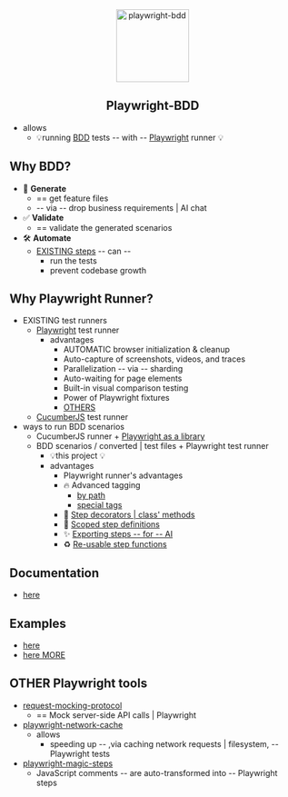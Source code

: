 <div align="center">
  <a href="https://vitalets.github.io/playwright-bdd">
    <img width="128" alt="playwright-bdd" src="./docs/logo.svg">
  </a>
</div>

<h2 align="center">Playwright-BDD</h2>

<div align="center">

</div>

* allows
  * 💡running [BDD](https://cucumber.io/docs/bdd/) tests -- with -- [Playwright](https://playwright.dev/) runner 💡
  
## Why BDD?

- 🤖 **Generate**
  - == get feature files
  - -- via -- drop business requirements | AI chat 
- ✅ **Validate**
  - == validate the generated scenarios
- 🛠 **Automate**
  - [EXISTING steps](https://vitalets.github.io/playwright-bdd/#/writing-features/chatgpt) -- can --
    - run the tests
    - prevent codebase growth

## Why Playwright Runner?

* EXISTING test runners
  * [Playwright](https://playwright.dev/) test runner
    * advantages
      - AUTOMATIC browser initialization & cleanup
      - Auto-capture of screenshots, videos, and traces
      - Parallelization -- via -- sharding
      - Auto-waiting for page elements
      - Built-in visual comparison testing
      - Power of Playwright fixtures
      - [OTHERS](https://playwright.dev/docs/library#key-differences)
  * [CucumberJS](https://github.com/cucumber/cucumber-js) test runner
* ways to run BDD scenarios
  * CucumberJS runner + [Playwright as a library](https://playwright.dev/docs/library)  
  * BDD scenarios / converted | test files + Playwright test runner
    * 💡this project 💡
    * advantages
      * Playwright runner's advantages
      - 🔥 Advanced tagging 
        - [by path](docs/writing-features/tags-from-path)
        - [special tags](docs/writing-features/special-tags)
      - 🎩 [Step decorators | class' methods](docs/writing-steps/decorators)
      - 🎯 [Scoped step definitions](docs/writing-steps/scoped)
      - ✨ [Exporting steps -- for -- AI](docs/writing-features/chatgpt)
      - ♻️ [Re-usable step functions](docs/writing-steps/reusing-step-fn)

## Documentation
* [here](docs)

## Examples
* [here](/examples) 
* [here MORE](https://github.com/vitalets/playwright-bdd-example)

## OTHER Playwright tools
* [request-mocking-protocol](https://github.com/vitalets/request-mocking-protocol)
  * == Mock server-side API calls | Playwright
* [playwright-network-cache](https://github.com/vitalets/playwright-network-cache) 
  * allows
    * speeding up -- ,via caching network requests | filesystem, -- Playwright tests 
* [playwright-magic-steps](https://github.com/vitalets/playwright-magic-steps)
  * JavaScript comments -- are auto-transformed into -- Playwright steps

